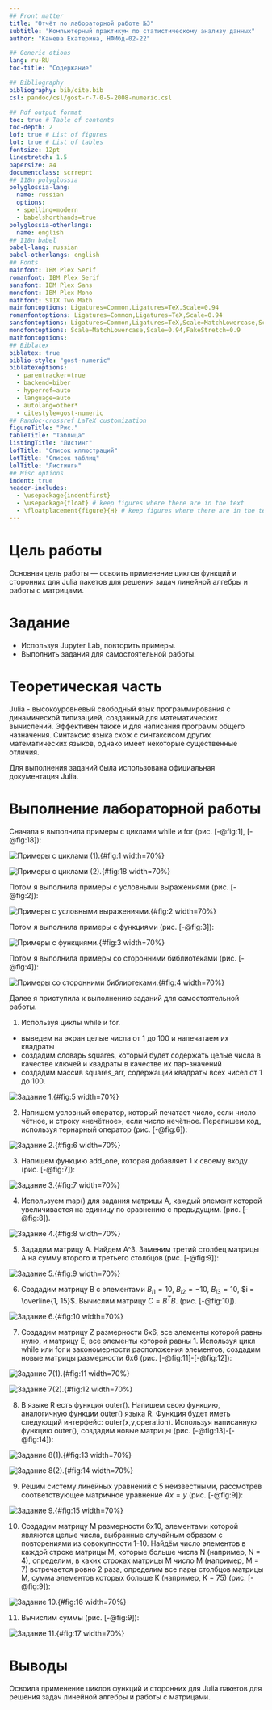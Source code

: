 ```yaml
---
## Front matter
title: "Отчёт по лабораторной работе №3"
subtitle: "Компьютерный практикум по статистическому анализу данных"
author: "Канева Екатерина, НФИбд-02-22"

## Generic otions
lang: ru-RU
toc-title: "Содержание"

## Bibliography
bibliography: bib/cite.bib
csl: pandoc/csl/gost-r-7-0-5-2008-numeric.csl

## Pdf output format
toc: true # Table of contents
toc-depth: 2
lof: true # List of figures
lot: true # List of tables
fontsize: 12pt
linestretch: 1.5
papersize: a4
documentclass: scrreprt
## I18n polyglossia
polyglossia-lang:
  name: russian
  options:
  - spelling=modern
  - babelshorthands=true
polyglossia-otherlangs:
  name: english
## I18n babel
babel-lang: russian
babel-otherlangs: english
## Fonts
mainfont: IBM Plex Serif
romanfont: IBM Plex Serif
sansfont: IBM Plex Sans
monofont: IBM Plex Mono
mathfont: STIX Two Math
mainfontoptions: Ligatures=Common,Ligatures=TeX,Scale=0.94
romanfontoptions: Ligatures=Common,Ligatures=TeX,Scale=0.94
sansfontoptions: Ligatures=Common,Ligatures=TeX,Scale=MatchLowercase,Scale=0.94
monofontoptions: Scale=MatchLowercase,Scale=0.94,FakeStretch=0.9
mathfontoptions:
## Biblatex
biblatex: true
biblio-style: "gost-numeric"
biblatexoptions:
  - parentracker=true
  - backend=biber
  - hyperref=auto
  - language=auto
  - autolang=other*
  - citestyle=gost-numeric
## Pandoc-crossref LaTeX customization
figureTitle: "Рис."
tableTitle: "Таблица"
listingTitle: "Листинг"
lofTitle: "Список иллюстраций"
lotTitle: "Список таблиц"
lolTitle: "Листинги"
## Misc options
indent: true
header-includes:
  - \usepackage{indentfirst}
  - \usepackage{float} # keep figures where there are in the text
  - \floatplacement{figure}{H} # keep figures where there are in the text
---
```


# Цель работы

Основная цель работы — освоить применение циклов функций и сторонних для Julia пакетов для решения задач линейной алгебры и работы с матрицами.

# Задание

* Используя Jupyter Lab, повторить примеры.
* Выполнить задания для самостоятельной работы.

# Теоретическая часть

Julia - высокоуровневый свободный язык программирования с динамической типизацией, созданный для математических вычислений. Эффективен также и для написания программ общего назначения. Синтаксис языка схож с синтаксисом других математических языков, однако имеет некоторые существенные отличия.

Для выполнения заданий была использована официальная документация Julia.

# Выполнение лабораторной работы

Сначала я выполнила примеры с циклами while и for (рис. [-@fig:1], [-@fig:18]):

![Примеры с циклами (1).](image/1.png){#fig:1 width=70%}

![Примеры с циклами (2).](image/18.png){#fig:18 width=70%}

Потом я выполнила примеры с условными выражениями (рис. [-@fig:2]):

![Примеры с условными выражениями.](image/2.png){#fig:2 width=70%}

Потом я выполнила примеры с функциями (рис. [-@fig:3]):

![Примеры с функциями.](image/3.png){#fig:3 width=70%}

Потом я выполнила примеры со сторонними библиотеками (рис. [-@fig:4]):

![Примеры со сторонними библиотеками.](image/4.png){#fig:4 width=70%}

Далее я приступила к выполнению заданий для самостоятельной работы.

1. Используя циклы while и for.

- выведем на экран целые числа от 1 до 100 и напечатаем их квадраты
- создадим словарь squares, который будет содержать целые числа в качестве ключей и квадраты в качестве их пар-значений
- создадим массив squares_arr, содержащий квадраты всех чисел от 1 до 100.

![Задание 1.](image/5.png){#fig:5 width=70%}

2. Напишем условный оператор, который печатает число, если число чётное, и строку «нечётное», если число нечётное. Перепишем код, используя тернарный оператор (рис. [-@fig:6]):

![Задание 2.](image/6.png){#fig:6 width=70%}

3. Напишем функцию add_one, которая добавляет 1 к своему входу (рис. [-@fig:7]):

![Задание 3.](image/7.png){#fig:7 width=70%}

4. Используем map() для задания матрицы A, каждый элемент которой увеличивается на единицу по сравнению с предыдущим. (рис. [-@fig:8]).

![Задание 4.](image/8.png){#fig:8 width=70%}

5. Зададим матрицу A. Найдем A^3. Заменим третий столбец матрицы A на сумму второго и третьего столбцов (рис. [-@fig:9]):

![Задание 5.](image/9.png){#fig:9 width=70%}

6. Создадим матрицу B с элементами $B_{i1} = 10$, $B_{i2} = -10$, $B_{i3} = 10$, $i = \overline{1, 15}$. Вычислим матрицу $C = B^TB$. (рис. [-@fig:10]).

![Задание 6.](image/10.png){#fig:10 width=70%}

7. Создадим матрицу Z размерности 6x6, все элементы которой равны нулю, и матрицу E, все элементы которой равны 1. Используя цикл while или for и закономерности расположения элементов, создадим новые матрицы размерности 6x6 (рис. [-@fig:11]-[-@fig:12]):

![Задание 7(1).](image/11.png){#fig:11 width=70%}

![Задание 7(2).](image/12.png){#fig:12 width=70%}

8. В языке R есть функция outer(). Напишем свою функцию, аналогичную функции outer() языка R. Функция будет иметь следующий интерфейс: outer(x,y,operation). Используя написанную функцию outer(), создадим новые матрицы (рис. [-@fig:13]-[-@fig:14]):

![Задание 8(1).](image/12.png){#fig:13 width=70%}

![Задание 8(2).](image/14.png){#fig:14 width=70%}

9. Решим систему линейных уравнений с 5 неизвестными, рассмотрев соответствующее матричное уравнение $Ax = y$ (рис. [-@fig:9]):

![Задание 9.](image/15.png){#fig:15 width=70%}

10. Создадим матрицу M размерности 6x10, элементами которой являются целые числа, выбранные случайным образом с повторениями из совокупности 1-10. Найдём число элементов в каждой строке матрицы M, которые больше числа N (например, N = 4), определим, в каких строках матрицы M число M (например, M = 7) встречается ровно 2 раза, определим все пары столбцов матрицы M, сумма элементов которых больше K (например, K = 75) (рис. [-@fig:9]):

![Задание 10.](image/16.png){#fig:16 width=70%}

11. Вычислим суммы  (рис. [-@fig:9]):

![Задание 11.](image/17.png){#fig:17 width=70%}

# Выводы

Освоила применение циклов функций и сторонних для Julia пакетов для решения задач линейной алгебры и работы с матрицами.